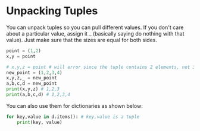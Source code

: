 # Unpacking Tuples
You can unpack tuples so you can pull different values. If you don't care about a particular value, assign it _ (basically saying do nothing with that value). Just make sure that the sizes are equal for both sides. 
```python
point = (1,2)
x,y = point

# x,y,z = point # will error since the tuple contains 2 elements, not 3
new_point = (1,2,3,4)
x,y,z,_ = new_point
a,b,c,d = new_point
print(x,y,z) # 1,2,3
print(a,b,c,d) # 1,2,3,4

```

You can also use them for dictionaries as shown below:
```python
for key,value in d.items(): # key,value is a tuple
    print(key, value)
```


